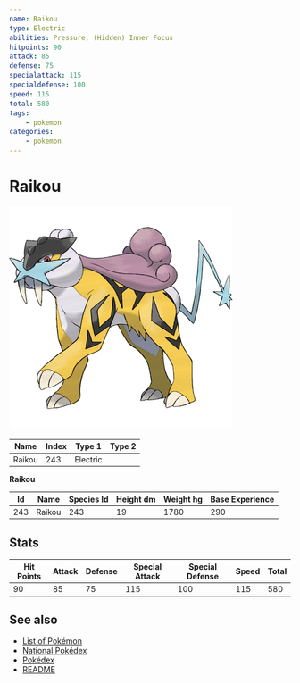 ```yaml
---
name: Raikou
type: Electric
abilities: Pressure, (Hidden) Inner Focus
hitpoints: 90
attack: 85
defense: 75
specialattack: 115
specialdefense: 100
speed: 115
total: 580
tags:
    - pokemon
categories:
    - pokemon
---
```


# Raikou


![Raikou](images/243.png)

| **Name** | **Index** | **Type 1** | **Type 2** |
|----|----|----|----|
| Raikou | 243 | Electric  |  |

**Raikou** 




| **Id** | **Name** | **Species Id** | **Height dm** | **Weight hg** | **Base Experience** |
|--------|----------|----------------|------------|------------|---------------------|
| 243 | Raikou | 243 | 19 | 1780 | 290 |



## Stats

| **Hit Points** | **Attack** | **Defense** | **Special Attack** | **Special Defense** | **Speed** | **Total** |
|----------------|------------|-------------|--------------------|---------------------|-----------|-----------|
| 90 | 85 | 75 | 115 | 100 | 115 | 580 |

## See also

- [List of Pokémon](../pokemon.md)
- [National Pokédex](../national_pokedex.md)
- [Pokédex](../pokedex.md)
- [README](../README.md)
